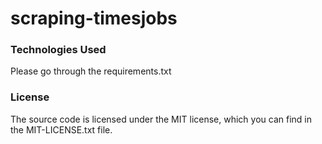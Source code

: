 # scraping-timesjobs
 
### Technologies Used
Please go through the requirements.txt

### License 
The source code is licensed under the MIT license, which you can find in the MIT-LICENSE.txt file.